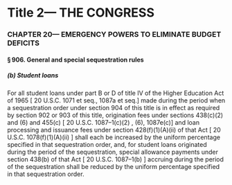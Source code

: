 
# Title 2— THE CONGRESS
### CHAPTER 20— EMERGENCY POWERS TO ELIMINATE BUDGET DEFICITS
#### § 906. General and special sequestration rules
##### (b) Student loans

For all student loans under part B or D of title IV of the Higher Education Act of 1965 [ 20 U.S.C. 1071 et seq., 1087a et seq.] made during the period when a sequestration order under section 904 of this title is in effect as required by section 902 or 903 of this title, origination fees under sections 438(c)(2) and (6) and 455(c) [ 20 U.S.C. 1087–1(c)(2) , (6), 1087e(c)] and loan processing and issuance fees under section 428(f)(1)(A)(ii) of that Act [ 20 U.S.C. 1078(f)(1)(A)(ii) ] shall each be increased by the uniform percentage specified in that sequestration order, and, for student loans originated during the period of the sequestration, special allowance payments under section 438(b) of that Act [ 20 U.S.C. 1087–1(b) ] accruing during the period of the sequestration shall be reduced by the uniform percentage specified in that sequestration order.
